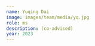 ```yaml
---
name: Yuqing Dai
image: images/team/media/yq.jpg
role: ms
description: (co-advised)
year: 2023
---
```

